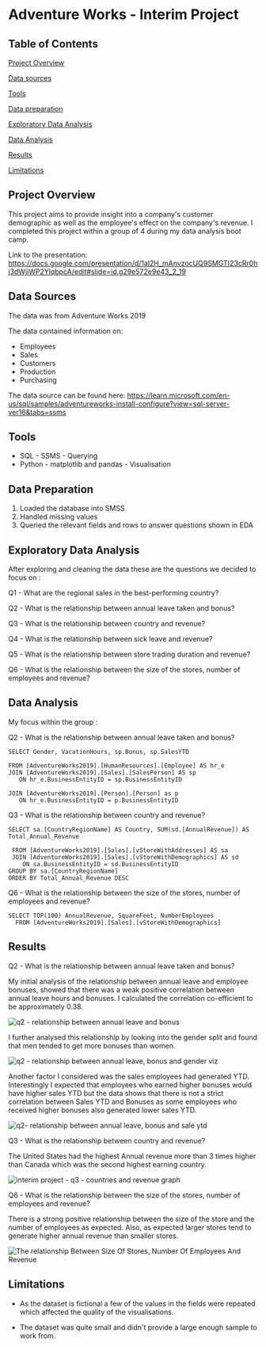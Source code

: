 # Adventure Works - Interim Project

## Table of Contents 
[Project Overview](#project-overview)

[Data sources](#data-sources)

[Tools](#tools)

[Data preparation](#data-preparation)

[Exploratory Data Analysis](#exploratory-data-analysis)

[Data Analysis](#data-analysis)

[Results](#results)

[Limitations](#limitations)


## Project Overview 

This project aims to provide insight into a company's customer demographic as well as the employee's effect on the company's revenue. I completed this project within a group of 4 during my data analysis boot camp.

Link to the presentation: https://docs.google.com/presentation/d/1al2H_mAnvzocUQ9SMGTI23cRr0hj3dWjiWP2YlqbpcA/edit#slide=id.g29e572e9e43_2_19


## Data Sources
The data was from Adventure Works 2019 

The data contained information on:
- Employees
- Sales 
- Customers
- Production
- Purchasing 

The data source can be found here:  https://learn.microsoft.com/en-us/sql/samples/adventureworks-install-configure?view=sql-server-ver16&tabs=ssms


## Tools
- SQL - SSMS - Querying 
- Python - matplotlib and pandas - Visualisation  

## Data Preparation 
1. Loaded the database into SMSS
2. Handled missing values
3. Queried the relevant fields and rows to answer questions shown in EDA


## Exploratory Data Analysis 
After exploring and cleaning the data these are the questions we decided to focus on : 

Q1 - What are the regional sales in the best-performing country?

Q2 - What is the relationship between annual leave taken and bonus?

Q3 - What is the relationship between country and revenue?

Q4 - What is the relationship between sick leave and revenue?

Q5 - What is the relationship between store trading duration and revenue? 

Q6 - What is the relationship between the size of the stores, number of employees and revenue?


## Data Analysis 
My focus within the group :  

Q2 - What is the relationship between annual leave taken and bonus?

```
SELECT Gender, VacationHours, sp.Bonus, sp.SalesYTD

FROM [AdventureWorks2019].[HumanResources].[Employee] AS hr_e
JOIN [AdventureWorks2019].[Sales].[SalesPerson] AS sp
   ON hr_e.BusinessEntityID = sp.BusinessEntityID

JOIN [AdventureWorks2019].[Person].[Person] as p
   ON hr_e.BusinessEntityID = p.BusinessEntityID
```   

Q3 - What is the relationship between country and revenue?
```
SELECT sa.[CountryRegionName] AS Country, SUM(sd.[AnnualRevenue]) AS Total_Annual_Revenue
      
 FROM [AdventureWorks2019].[Sales].[vStoreWithAddresses] AS sa
 JOIN [AdventureWorks2019].[Sales].[vStoreWithDemographics] AS sd
    ON sa.BusinessEntityID = sd.BusinessEntityID 
GROUP BY sa.[CountryRegionName] 
ORDER BY Total_Annual_Revenue DESC
```

Q6 - What is the relationship between the size of the stores, number of employees and revenue?
```
SELECT TOP(100) AnnualRevenue, SquareFeet, NumberEmployees
  FROM [AdventureWorks2019].[Sales].[vStoreWithDemographics]
```

## Results
Q2 - What is the relationship between annual leave taken and bonus?

My initial analysis of  the relationship between annual leave and employee bonuses, showed that there was a weak positive correlation between annual leave hours and bonuses. I calculated the correlation co-efficient to be approximately 0.38.

![q2 - relationship between annual leave and bonus](https://github.com/Kaeto-nwk/AdventureWorks-/assets/150389314/dc4662a6-8c2f-4678-bc1e-007251d24f96)

I further analysed this relationship by looking into the gender split and found that men tended to get more bonuses than women.

![q2 - relationship between annual leave, bonus and gender viz](https://github.com/Kaeto-nwk/AdventureWorks-/assets/150389314/3b765143-facf-4819-8023-b82cc4d7fdcc)

Another factor I considered was the sales employees had generated YTD. Interestingly I expected that employees who earned higher bonuses would have higher sales YTD but the data shows that there is not a strict correlation between Sales YTD and Bonuses as some employees who received higher bonuses also generated lower sales YTD.

![q2- relationship between annual leave, bonus and sale ytd](https://github.com/Kaeto-nwk/AdventureWorks-/assets/150389314/f63d4750-0742-4021-9457-ae4b320c0a05)


Q3 - What is the relationship between country and revenue?

The United States had the highest Annual revenue more than 3 times higher than Canada which was the second highest earning country.

![interim project - q3 - countries and revenue graph](https://github.com/Kaeto-nwk/AdventureWorks-/assets/150389314/f6132f8e-6920-4301-be04-ecf369a995db)


Q6 - What is the relationship between the size of the stores, number of employees and revenue?

There is a strong positive relationship between the size of the store and the number of employees as expected. Also, as expected larger stores tend to generate higher annual revenue than smaller stores.

![The relationship Between Size Of Stores, Number Of Employees And Revenue](https://github.com/Kaeto-nwk/AdventureWorks-/assets/150389314/a0945a05-14ee-4647-96b7-501cdce461a5)


## Limitations 

- As the dataset is fictional a few of the values in the fields were repeated which affected the quality of the visualisations.

- The dataset was quite small and didn't provide a large enough sample to work from. 

